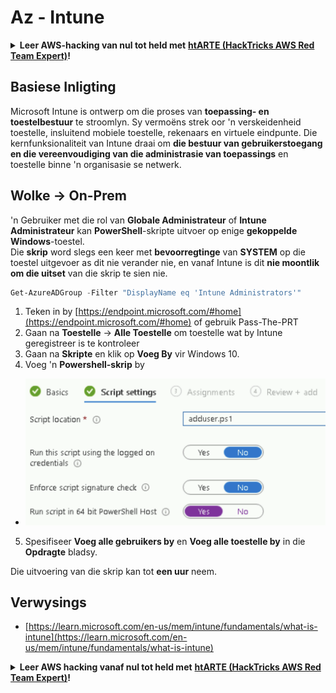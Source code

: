 # Az - Intune

<details>

<summary><strong>Leer AWS-hacking van nul tot held met</strong> <a href="https://training.hacktricks.xyz/courses/arte"><strong>htARTE (HackTricks AWS Red Team Expert)</strong></a><strong>!</strong></summary>

Ander maniere om HackTricks te ondersteun:

* As jy jou **maatskappy geadverteer wil sien in HackTricks** of **HackTricks in PDF wil aflaai**, kyk na die [**SUBSCRIPTION PLANS**](https://github.com/sponsors/carlospolop)!
* Kry die [**amptelike PEASS & HackTricks swag**](https://peass.creator-spring.com)
* Ontdek [**The PEASS Family**](https://opensea.io/collection/the-peass-family), ons versameling eksklusiewe [**NFTs**](https://opensea.io/collection/the-peass-family)
* **Sluit aan by die** 💬 [**Discord-groep**](https://discord.gg/hRep4RUj7f) of die [**telegram-groep**](https://t.me/peass) of **volg** ons op **Twitter** 🐦 [**@hacktricks_live**](https://twitter.com/hacktricks_live)**.**
* **Deel jou hacking-truuks deur PR's in te dien by die** [**HackTricks**](https://github.com/carlospolop/hacktricks) en [**HackTricks Cloud**](https://github.com/carlospolop/hacktricks-cloud) github-opslag.

</details>

## Basiese Inligting

Microsoft Intune is ontwerp om die proses van **toepassing- en toestelbestuur** te stroomlyn. Sy vermoëns strek oor 'n verskeidenheid toestelle, insluitend mobiele toestelle, rekenaars en virtuele eindpunte. Die kernfunksionaliteit van Intune draai om **die bestuur van gebruikerstoegang en die vereenvoudiging van die administrasie van toepassings** en toestelle binne 'n organisasie se netwerk.

## Wolke -> On-Prem

'n Gebruiker met die rol van **Globale Administrateur** of **Intune Administrateur** kan **PowerShell**-skripte uitvoer op enige **gekoppelde Windows**-toestel.\
Die **skrip** word slegs een keer met **bevoorregtinge** van **SYSTEM** op die toestel uitgevoer as dit nie verander nie, en vanaf Intune is dit **nie moontlik om die uitset** van die skrip te sien nie.
```powershell
Get-AzureADGroup -Filter "DisplayName eq 'Intune Administrators'"
```
1. Teken in by [https://endpoint.microsoft.com/#home](https://endpoint.microsoft.com/#home) of gebruik Pass-The-PRT
2. Gaan na **Toestelle** -> **Alle Toestelle** om toestelle wat by Intune geregistreer is te kontroleer
3. Gaan na **Skripte** en klik op **Voeg By** vir Windows 10.
4. Voeg 'n **Powershell-skrip** by
* ![](<../../.gitbook/assets/image (2) (1) (2) (2) (1).png>)
5. Spesifiseer **Voeg alle gebruikers by** en **Voeg alle toestelle by** in die **Opdragte** bladsy.

Die uitvoering van die skrip kan tot **een uur** neem.

## Verwysings

* [https://learn.microsoft.com/en-us/mem/intune/fundamentals/what-is-intune](https://learn.microsoft.com/en-us/mem/intune/fundamentals/what-is-intune)

<details>

<summary><strong>Leer AWS hacking vanaf nul tot held met</strong> <a href="https://training.hacktricks.xyz/courses/arte"><strong>htARTE (HackTricks AWS Red Team Expert)</strong></a><strong>!</strong></summary>

Ander maniere om HackTricks te ondersteun:

* As jy jou **maatskappy geadverteer wil sien in HackTricks** of **HackTricks in PDF wil aflaai** Kyk na die [**SUBSCRIPTION PLANS**](https://github.com/sponsors/carlospolop)!
* Kry die [**amptelike PEASS & HackTricks swag**](https://peass.creator-spring.com)
* Ontdek [**The PEASS Family**](https://opensea.io/collection/the-peass-family), ons versameling eksklusiewe [**NFTs**](https://opensea.io/collection/the-peass-family)
* **Sluit aan by die** 💬 [**Discord-groep**](https://discord.gg/hRep4RUj7f) of die [**telegram-groep**](https://t.me/peass) of **volg** ons op **Twitter** 🐦 [**@hacktricks_live**](https://twitter.com/hacktricks_live)**.**
* **Deel jou hacking-truuks deur PRs in te dien by die** [**HackTricks**](https://github.com/carlospolop/hacktricks) en [**HackTricks Cloud**](https://github.com/carlospolop/hacktricks-cloud) github repos.

</details>
